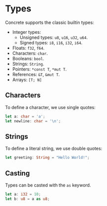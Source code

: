 # Types

Concrete supports the classic builtin types:

- Integer types:
  - Unsigned types: `u8`, `u16`, `u32`, `u64`.
  - Signed types: `i8`, `i16`, `i32`, `i64`.
- Floats: `f32`, `f64`.
- Characters: `char`.
- Booleans: `bool`.
- Strings: `String`.
- Pointers: `*const T`, `*mut T`.
- References: `&T`, `&mut T`.
- Arrays: `[T; N]`

## Characters

To define a character, we use single quotes:

```rust
let a: char = 'a';
let newline: char = '\n';
```

## Strings

To define a literal string, we use double quotes:

```rust
let greeting: String = "Hello World!";
```

## Casting

Types can be casted with the `as` keyword.

```rust
let a: i32 = 10;
let b: u8 = a as u8;
```
